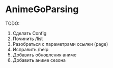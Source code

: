 # AnimeGoParsing
TODO:
1) Сделать Config
2) Починить /list
3) Разобраться с параметрами ссылки (page)
4) Исправить /help
5) Добавить обновления аниме
6) Добавить аниме сезона
